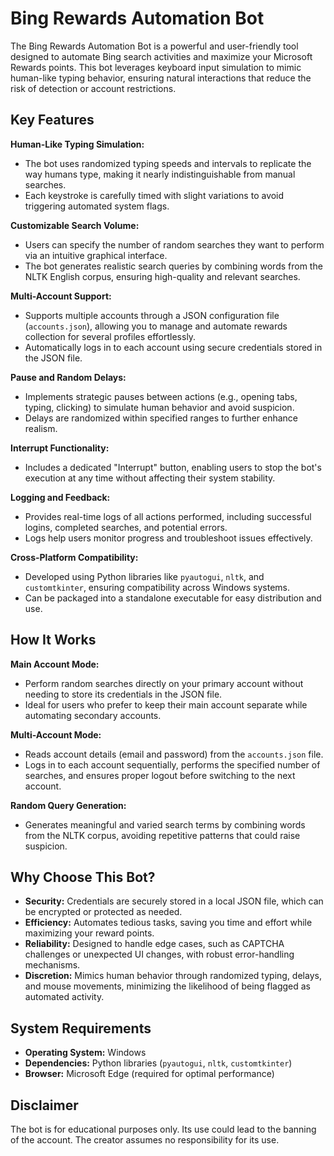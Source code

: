# Bing Rewards Automation Bot

The Bing Rewards Automation Bot is a powerful and user-friendly tool designed to automate Bing search activities and maximize your Microsoft Rewards points. This bot leverages keyboard input simulation to mimic human-like typing behavior, ensuring natural interactions that reduce the risk of detection or account restrictions.

## Key Features

**Human-Like Typing Simulation:** 
- The bot uses randomized typing speeds and intervals to replicate the way humans type, making it nearly indistinguishable from manual searches.
- Each keystroke is carefully timed with slight variations to avoid triggering automated system flags.

**Customizable Search Volume:** 
- Users can specify the number of random searches they want to perform via an intuitive graphical interface.
- The bot generates realistic search queries by combining words from the NLTK English corpus, ensuring high-quality and relevant searches.

**Multi-Account Support:** 
- Supports multiple accounts through a JSON configuration file (`accounts.json`), allowing you to manage and automate rewards collection for several profiles effortlessly.
- Automatically logs in to each account using secure credentials stored in the JSON file.

**Pause and Random Delays:** 
- Implements strategic pauses between actions (e.g., opening tabs, typing, clicking) to simulate human behavior and avoid suspicion.
- Delays are randomized within specified ranges to further enhance realism.

**Interrupt Functionality:** 
- Includes a dedicated "Interrupt" button, enabling users to stop the bot's execution at any time without affecting their system stability.

**Logging and Feedback:** 
- Provides real-time logs of all actions performed, including successful logins, completed searches, and potential errors.
- Logs help users monitor progress and troubleshoot issues effectively.

**Cross-Platform Compatibility:** 
- Developed using Python libraries like `pyautogui`, `nltk`, and `customtkinter`, ensuring compatibility across Windows systems.
- Can be packaged into a standalone executable for easy distribution and use.

## How It Works

**Main Account Mode:** 
- Perform random searches directly on your primary account without needing to store its credentials in the JSON file.
- Ideal for users who prefer to keep their main account separate while automating secondary accounts.

**Multi-Account Mode:** 
- Reads account details (email and password) from the `accounts.json` file.
- Logs in to each account sequentially, performs the specified number of searches, and ensures proper logout before switching to the next account.

**Random Query Generation:** 
- Generates meaningful and varied search terms by combining words from the NLTK corpus, avoiding repetitive patterns that could raise suspicion.

## Why Choose This Bot?

- **Security:** Credentials are securely stored in a local JSON file, which can be encrypted or protected as needed.
- **Efficiency:** Automates tedious tasks, saving you time and effort while maximizing your reward points.
- **Reliability:** Designed to handle edge cases, such as CAPTCHA challenges or unexpected UI changes, with robust error-handling mechanisms.
- **Discretion:** Mimics human behavior through randomized typing, delays, and mouse movements, minimizing the likelihood of being flagged as automated activity.

## System Requirements

- **Operating System:** Windows
- **Dependencies:** Python libraries (`pyautogui`, `nltk`, `customtkinter`)
- **Browser:** Microsoft Edge (required for optimal performance)

## Disclaimer

The bot is for educational purposes only. Its use could lead to the banning of the account. The creator assumes no responsibility for its use.

